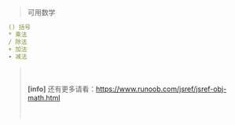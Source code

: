 > 可用数学


``` yaml
() 括号
* 乘法
/ 除法
+ 加法
- 减法
```
> 　
>
> **[info]**
> 还有更多请看：https://www.runoob.com/jsref/jsref-obj-math.html
>
> 　